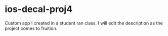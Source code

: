 # ios-decal-proj4
Custom app I created in a student ran class. I will edit the description as the project comes to fruition.
